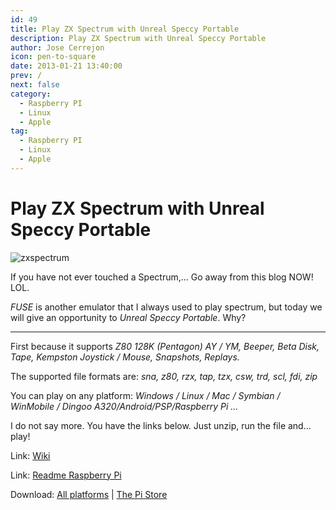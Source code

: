 ```yaml
---
id: 49
title: Play ZX Spectrum with Unreal Speccy Portable
description: Play ZX Spectrum with Unreal Speccy Portable
author: Jose Cerrejon
icon: pen-to-square
date: 2013-01-21 13:40:00
prev: /
next: false
category:
  - Raspberry PI
  - Linux
  - Apple
tag:
  - Raspberry PI
  - Linux
  - Apple
---
```


# Play ZX Spectrum with Unreal Speccy Portable

![zxspectrum](/images/spectrum_01.jpg)

If you have not ever touched a Spectrum,... Go away from this blog NOW! LOL.

*FUSE* is another emulator that I always used to play spectrum, but today we will give an opportunity to *Unreal Speccy Portable*. Why?

- - -

First because it supports *Z80 128K (Pentagon) AY / YM, Beeper, Beta Disk, Tape, Kempston Joystick / Mouse, Snapshots, Replays.*

The supported file formats are: *sna, z80, rzx, tap, tzx, csw, trd, scl, fdi, zip*

You can play on any platform: *Windows / Linux / Mac / Symbian / WinMobile / Dingoo A320/Android/PSP/Raspberry Pi ...*

I do not say more. You have the links below. Just unzip, run the file and... play!


Link: [Wiki](http://code.google.com/p/unrealspeccyp/wiki/readme)

Link: [Readme Raspberry Pi](http://code.google.com/p/unrealspeccyp/wiki/readme_rpi)

Download: [All platforms](http://code.google.com/p/unrealspeccyp/downloads/list) | [The Pi Store](http://store.raspberrypi.com/projects/unreal_speccy_portable)